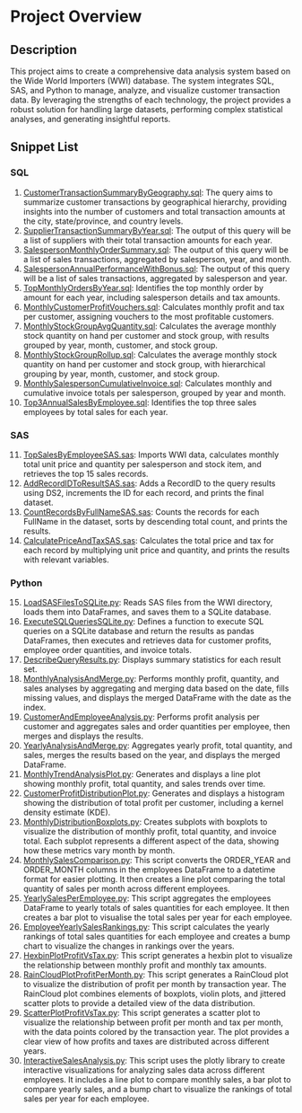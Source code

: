 # Project Overview

## Description

This project aims to create a comprehensive data analysis system based on the Wide World Importers (WWI) database. The system integrates SQL, SAS, and Python to manage, analyze, and visualize customer transaction data. By leveraging the strengths of each technology, the project provides a robust solution for handling large datasets, performing complex statistical analyses, and generating insightful reports.

## Snippet List

### SQL

1. [CustomerTransactionSummaryByGeography.sql](CustomerTransactionSummaryByGeography.sql): The query aims to summarize customer transactions by geographical hierarchy, providing insights into the number of customers and total transaction amounts at the city, state/province, and country levels.
2. [SupplierTransactionSummaryByYear.sql](SupplierTransactionSummaryByYear.sql): The output of this query will be a list of suppliers with their total transaction amounts for each year.
3. [SalespersonMonthlyOrderSummary.sql](SalespersonMonthlyOrderSummary.sql): The output of this query will be a list of sales transactions, aggregated by salesperson, year, and month.
4. [SalespersonAnnualPerformanceWithBonus.sql](SalespersonAnnualPerformanceWithBonus.sql): The output of this query will be a list of sales transactions, aggregated by salesperson and year.
5. [TopMonthlyOrdersByYear.sql](TopMonthlyOrdersByYear.sql): Identifies the top monthly order by amount for each year, including salesperson details and tax amounts.
6. [MonthlyCustomerProfitVouchers.sql](MonthlyCustomerProfitVouchers.sql): Calculates monthly profit and tax per customer, assigning vouchers to the most profitable customers.
7. [MonthlyStockGroupAvgQuantity.sql](MonthlyStockGroupAvgQuantity.sql): Calculates the average monthly stock quantity on hand per customer and stock group, with results grouped by year, month, customer, and stock group.
8. [MonthlyStockGroupRollup.sql](MonthlyStockGroupRollup.sql): Calculates the average monthly stock quantity on hand per customer and stock group, with hierarchical grouping by year, month, customer, and stock group.
9. [MonthlySalespersonCumulativeInvoice.sql](MonthlySalespersonCumulativeInvoice.sql): Calculates monthly and cumulative invoice totals per salesperson, grouped by year and month.
10. [Top3AnnualSalesByEmployee.sql](Top3AnnualSalesByEmployee.sql): Identifies the top three sales employees by total sales for each year.

### SAS

11. [TopSalesByEmployeeSAS.sas](TopSalesByEmployeeSAS.sas): Imports WWI data, calculates monthly total unit price and quantity per salesperson and stock item, and retrieves the top 15 sales records.
12. [AddRecordIDToResultSAS.sas](AddRecordIDToResultSAS.sas): Adds a RecordID to the query results using DS2, increments the ID for each record, and prints the final dataset.
13. [CountRecordsByFullNameSAS.sas](CountRecordsByFullNameSAS.sas): Counts the records for each FullName in the dataset, sorts by descending total count, and prints the results.
14. [CalculatePriceAndTaxSAS.sas](CalculatePriceAndTaxSAS.sas): Calculates the total price and tax for each record by multiplying unit price and quantity, and prints the results with relevant variables.

### Python

15. [LoadSASFilesToSQLite.py](Python/LoadSASFilesToSQLite.py): Reads SAS files from the WWI directory, loads them into DataFrames, and saves them to a SQLite database.
16. [ExecuteSQLQueriesSQLite.py](Python/ExecuteSQLQueriesSQLite.py): Defines a function to execute SQL queries on a SQLite database and return the results as pandas DataFrames, then executes and retrieves data for customer profits, employee order quantities, and invoice totals.
17. [DescribeQueryResults.py](Python/DescribeQueryResults.py): Displays summary statistics for each result set.
18. [MonthlyAnalysisAndMerge.py](Python/MonthlyAnalysisAndMerge.py): Performs monthly profit, quantity, and sales analyses by aggregating and merging data based on the date, fills missing values, and displays the merged DataFrame with the date as the index.
19. [CustomerAndEmployeeAnalysis.py](Python/CustomerAndEmployeeAnalysis.py): Performs profit analysis per customer and aggregates sales and order quantities per employee, then merges and displays the results.
20. [YearlyAnalysisAndMerge.py](Python/YearlyAnalysisAndMerge.py): Aggregates yearly profit, total quantity, and sales, merges the results based on the year, and displays the merged DataFrame.
21. [MonthlyTrendAnalysisPlot.py](Python/MonthlyTrendAnalysisPlot.py): Generates and displays a line plot showing monthly profit, total quantity, and sales trends over time.
22. [CustomerProfitDistributionPlot.py](Python/CustomerProfitDistributionPlot.py): Generates and displays a histogram showing the distribution of total profit per customer, including a kernel density estimate (KDE).
23. [MonthlyDistributionBoxplots.py](Python/MonthlyDistributionBoxplots.py): Creates subplots with boxplots to visualize the distribution of monthly profit, total quantity, and invoice total. Each subplot represents a different aspect of the data, showing how these metrics vary month by month.
24. [MonthlySalesComparison.py](Python/MonthlySalesComparison.py): This script converts the ORDER_YEAR and ORDER_MONTH columns in the employees DataFrame to a datetime format for easier plotting. It then creates a line plot comparing the total quantity of sales per month across different employees.
25. [YearlySalesPerEmployee.py](Python/YearlySalesPerEmployee.py): This script aggregates the employees DataFrame to yearly totals of sales quantities for each employee. It then creates a bar plot to visualise the total sales per year for each employee.
26. [EmployeeYearlySalesRankings.py](Python/EmployeeYearlySalesRankings.py): This script calculates the yearly rankings of total sales quantities for each employee and creates a bump chart to visualize the changes in rankings over the years.
27. [HexbinPlotProfitVsTax.py](HexbinPlotProfitVsTax.py): This script generates a hexbin plot to visualize the relationship between monthly profit and monthly tax amounts.
28. [RainCloudPlotProfitPerMonth.py](RainCloudPlotProfitPerMonth.py): This script generates a RainCloud plot to visualize the distribution of profit per month by transaction year. The RainCloud plot combines elements of boxplots, violin plots, and jittered scatter plots to provide a detailed view of the data distribution.
29. [ScatterPlotProfitVsTax.py](ScatterPlotProfitVsTax.py): This script generates a scatter plot to visualize the relationship between profit per month and tax per month, with the data points colored by the transaction year. The plot provides a clear view of how profits and taxes are distributed across different years.
30. [InteractiveSalesAnalysis.py](InteractiveSalesAnalysis.py): This script uses the plotly library to create interactive visualizations for analyzing sales data across different employees. It includes a line plot to compare monthly sales, a bar plot to compare yearly sales, and a bump chart to visualize the rankings of total sales per year for each employee.
